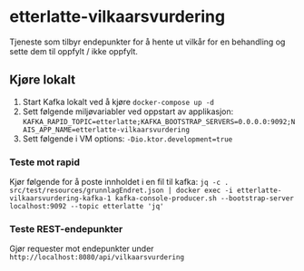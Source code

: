 # etterlatte-vilkaarsvurdering

Tjeneste som tilbyr endepunkter for å hente ut vilkår for en behandling og sette dem til oppfylt / ikke oppfylt.

## Kjøre lokalt

1. Start Kafka lokalt ved å kjøre `docker-compose up -d`
2. Sett følgende miljøvariabler ved oppstart av applikasjon:
   `KAFKA_RAPID_TOPIC=etterlatte;KAFKA_BOOTSTRAP_SERVERS=0.0.0.0:9092;NAIS_APP_NAME=etterlatte-vilkaarsvurdering`
3. Sett følgende i VM options: `-Dio.ktor.development=true`

### Teste mot rapid
Kjør følgende for å poste innholdet i en fil til kafka: 
`jq -c . src/test/resources/grunnlagEndret.json | docker exec -i etterlatte-vilkaarsvurdering-kafka-1 kafka-console-producer.sh --bootstrap-server localhost:9092 --topic etterlatte 'jq'`

### Teste REST-endepunkter
Gjør requester mot endepunkter under `http://localhost:8080/api/vilkaarsvurdering`